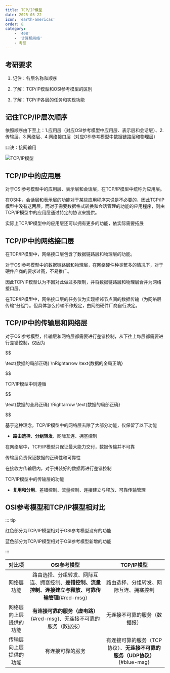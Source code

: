 ```yaml
---
title: TCP/IP模型
date: 2025-05-22
icon: 'earth-americas'
order: 8
category: 
    - '408'
    - '计算机网络'
    - 考研
---
```


## 考研要求

1. 记住：各层名称和顺序

2. 了解：TCP/IP模型和OSI参考模型的区别

3. 了解：TCP/IP各层的任务和实现功能

## 记住TCP/IP层次顺序

依照顺序由下至上：1.应用层（对应OSI参考模型中应用层、表示层和会话层）、2.传输层、3.网络层、4.网络接口层（对应OSI参考模型中数据链路层和物理层）

口诀：接网输用

![TCP/IP模型](//store.s1r0ko.top/svg/3.svg)

## TCP/IP中的应用层

对于OSI参考模型中的应用层、表示层和会话层，在TCP/IP模型中统称为应用层。

在OSI中，会话层和表示层的功能对于某些应用程序来说是不必要的，因此TCP/IP模型中没有这两层。而对于需要数据格式转换和会话管理的功能的应用程序，则由TCP/IP模型中的应用层通过特定的协议来提供。

实际上TCP/IP模型中的应用层还可以拥有更多的功能，依实际需要拓展

## TCP/IP中的网络接口层

在TCP/IP模型中，网络接口层包含了数据链路层和物理层的功能。

对于OSI参考模型中的数据链路层和物理层，在网络硬件种类繁多的情况下，对于硬件产商的要求过高，不易推广。

因此TCP/IP模型认为不因对此做过多限制，并将数据链路层和物理层合并为网络接口层。

在TCP/IP模型中，网络接口层的任务仅为实现相邻节点间的数据传输（为网络层传输“分组”）。但具体怎么传输不作规定，由网络硬件厂商自行决定。

## TCP/IP中的传输层和网络层

对于OSI参考模型，传输层和网络层都需要进行差错控制，从下往上每层都需要进行差错控制，仅因为 

$$

\text{数据的局部正确} \nRightarrow \text{数据的全局正确}

$$

TCP/IP模型中则遵循

$$

\text{数据的全局正确} \Rightarrow \text{数据的局部正确}

$$

基于这种理念，TCP/IP模型中的网络层去除了大部分功能，仅保留了以下功能

- **路由选择**、**分组转发**、网际互连、拥塞控制

在网络层中，TCP/IP模型只保证最大能力交付，数据传输并不可靠

传输层负责保证数据的正确性和可靠性

在接收方传输层内，对于拼装好的数据再进行差错控制

TCP/IP模型中的传输层的功能

- **复用和分用**、差错控制、流量控制、连接建立与释放、可靠传输管理

## OSI参考模型和TCP/IP模型相对比

::: tip

红色部分为TCP/IP模型相对于OSI参考模型没有的功能

蓝色部分为TCP/IP模型相对于OSI参考模型新增的功能

:::

| 对比项 | OSI参考模型 | TCP/IP模型 |
| :----: | :---------: | :--------: |
| 网络层功能 | 路由选择、分组转发、网际互连、拥塞控制、**差错控制、流量控制、连接建立与释放、可靠传输管理**{#red-msg} | 路由选择、分组转发、网际互连、拥塞控制 |
| 网络层向上层提供的功能 | **有连接可靠的服务（虚电路）**{#red-msg}、无连接不可靠的服务（数据报） | 无连接不可靠的服务（数据报） |
| 传输层向上层提供的功能 | 有连接可靠的服务 | 有连接可靠的服务（TCP协议）、**无连接不可靠的服务（UDP协议）**{#blue-msg} |






